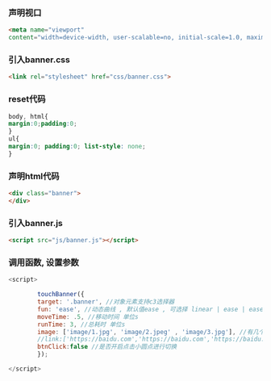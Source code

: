 ### 声明视口
```html
<meta name="viewport"
content="width=device-width, user-scalable=no, initial-scale=1.0, maximum-scale=1.0, minimum-scale=1.0">
```

### 引入banner.css
```html
<link rel="stylesheet" href="css/banner.css">
```

### reset代码
```css
body, html{
margin:0;padding:0;
}
ul{
margin:0; padding:0; list-style: none;
}
```

### 声明html代码
```html
<div class="banner">
</div>
```

### 引入banner.js
```html
<script src="js/banner.js"></script>
```

### 调用函数, 设置参数

```js
<script>

        touchBanner({
        target: '.banner', //对象元素支持c3选择器
        fun: 'ease', //动态曲线 , 默认值ease , 可选择 linear | ease | ease-in | ease-in-out
        moveTime: .5, //移动时间 单位s
        runTime: 3, //总耗时 单位s
        image: ['image/1.jpg', 'image/2.jpeg' , 'image/3.jpg'], //有几个图片就有几个banner图
        //link:['https://baidu.com','https://baidu.com','https://baidu.com'], //banner图对应的链接 , 默认值javascript:void(0)
        btnClick:false //是否开启点击小圆点进行切换
        });

</script>
```


